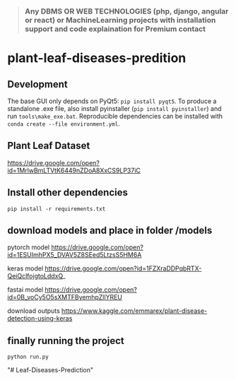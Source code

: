 > ### Any DBMS OR WEB TECHNOLOGIES (php, django, angular or react) or MachineLearning projects with installation support and code explaination for Premium contact 
# plant-leaf-diseases-predition

## Development

The base GUI only depends on PyQt5: `pip install pyqt5`. To produce a standalone .exe file, also install pyinstaller (`pip install pyinstaller`) and run `tools\make_exe.bat`. Reproducible dependencies can be installed with `conda create --file environment.yml`. 

## Plant Leaf Dataset

  https://drive.google.com/open?id=1MrlwBmLTVtK6449nZDoA8XxCS9LP37iC
    
## Install other dependencies

`pip install -r requirements.txt`

## download models and place in folder /models

   pytorch model  https://drive.google.com/open?id=1ESUImhPX5_DVAV5Z8SEed5LtzsS5HM6A
   
   keras model https://drive.google.com/open?id=1FZXraDDPqbRTX-QeiQclfojgtoLddxQ_
   
   fastai model https://drive.google.com/open?id=0B_voCy5O5sXMTFByemhpZllYREU

   download outputs   https://www.kaggle.com/emmarex/plant-disease-detection-using-keras

   
## finally running the project

    python run.py
    
"# Leaf-Diseases-Prediction" 
